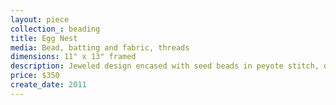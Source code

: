 ```yaml
---
layout: piece
collection_: beading
title: Egg Nest
media: Bead, batting and fabric, threads
dimensions: 11" x 13" framed
description: Jeweled design encased with seed beads in peyote stitch, quilted fabric and exposed batting framed in glassed maple shadow box frame 2" deep.
price: $350
create_date: 2011
---
```

